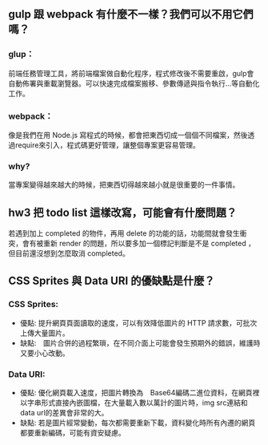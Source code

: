 ## gulp 跟 webpack 有什麼不一樣？我們可以不用它們嗎？
### glup：　
前端任務管理工具，將前端檔案做自動化程序，程式修改後不需要重啟，gulp會自動佈署與重載瀏覽器。可以快速完成檔案搬移、參數傳遞與指令執行...等自動化工作。
### webpack： 
像是我們在用 Node.js 寫程式的時候，都會把東西切成一個個不同檔案，然後透過require來引入，程式碼更好管理，讓整個專案更容易管理。
### why?
當專案變得越來越大的時候，把東西切得越來越小就是很重要的一件事情。
## hw3 把 todo list 這樣改寫，可能會有什麼問題？
若遇到加上 completed 的物件，再用 delete 的功能的話，功能間就會發生衝突，會有被重新 render 的問題，所以要多加一個標記判斷是不是 completed ，但目前還沒想到怎麼取消 completed。
## CSS Sprites 與 Data URI 的優缺點是什麼？
### CSS Sprites: 
- 優點: 提升網頁頁面讀取的速度，可以有效降低圖片的 HTTP 請求數，可批次上傳大量圖片。
- 缺點:　圖片合併的過程繁瑣，在不同介面上可能會發生預期外的錯誤，維護時又要小心改動。
### Data URI: 
- 優點: 優化網頁載入速度，把圖片轉換為　Base64編碼二進位資料，在網頁裡以字串形式直接內嵌圖檔，在大量載入數以萬計的圖片時，img src連結和data url的差異會非常的大。
- 缺點: 若是圖片經常變動，每次都需要重新下載，資料變化時所有內遷的網頁都要重新編碼，可能有資安疑慮。